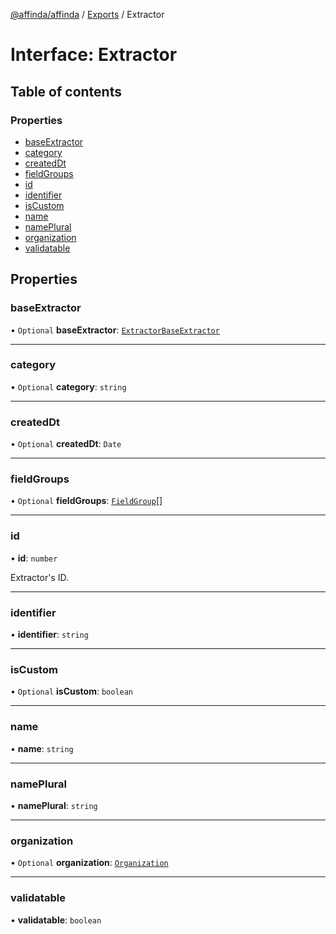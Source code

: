 [@affinda/affinda](../README.md) / [Exports](../modules.md) / Extractor

# Interface: Extractor

## Table of contents

### Properties

- [baseExtractor](Extractor.md#baseextractor)
- [category](Extractor.md#category)
- [createdDt](Extractor.md#createddt)
- [fieldGroups](Extractor.md#fieldgroups)
- [id](Extractor.md#id)
- [identifier](Extractor.md#identifier)
- [isCustom](Extractor.md#iscustom)
- [name](Extractor.md#name)
- [namePlural](Extractor.md#nameplural)
- [organization](Extractor.md#organization)
- [validatable](Extractor.md#validatable)

## Properties

### baseExtractor

• `Optional` **baseExtractor**: [`ExtractorBaseExtractor`](ExtractorBaseExtractor.md)

___

### category

• `Optional` **category**: `string`

___

### createdDt

• `Optional` **createdDt**: `Date`

___

### fieldGroups

• `Optional` **fieldGroups**: [`FieldGroup`](FieldGroup.md)[]

___

### id

• **id**: `number`

Extractor's ID.

___

### identifier

• **identifier**: `string`

___

### isCustom

• `Optional` **isCustom**: `boolean`

___

### name

• **name**: `string`

___

### namePlural

• **namePlural**: `string`

___

### organization

• `Optional` **organization**: [`Organization`](Organization.md)

___

### validatable

• **validatable**: `boolean`
